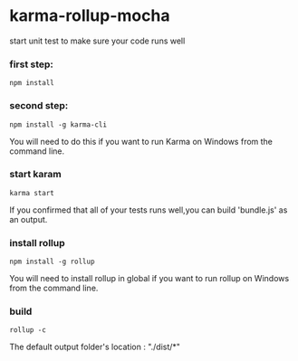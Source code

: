 # karma-rollup-mocha
start unit test to make sure your code runs well
### first step: ###
```
npm install
```
### second step: ###
```
npm install -g karma-cli
```
You will need to do this if you want to run Karma on Windows from the command line.

### start karam ###
```
karma start
```
If you confirmed that all of your tests runs well,you can build 'bundle.js' as an output.
### install rollup ###
```
npm install -g rollup 
```
You will need to install rollup in global if you want to run rollup on Windows from the command line.
### build ###
```
rollup -c
```
The default output folder's location : "./dist/*"
